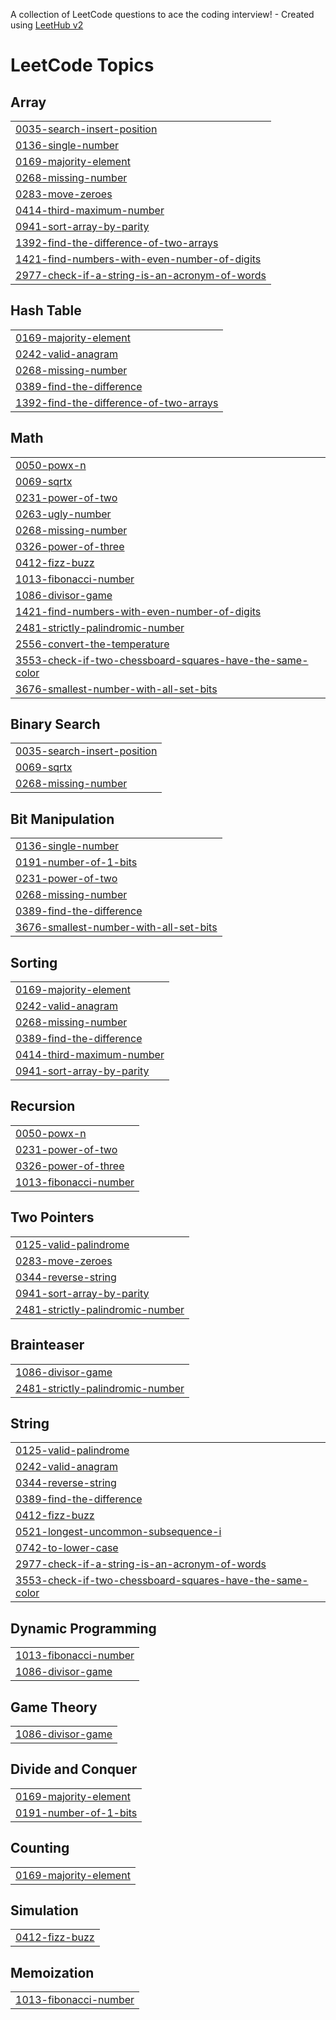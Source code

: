 A collection of LeetCode questions to ace the coding interview! - Created using [LeetHub v2](https://github.com/arunbhardwaj/LeetHub-2.0)
<!---LeetCode Topics Start-->
# LeetCode Topics
## Array
|  |
| ------- |
| [0035-search-insert-position](https://github.com/ajithvraj/LeetCode/tree/master/0035-search-insert-position) |
| [0136-single-number](https://github.com/ajithvraj/LeetCode/tree/master/0136-single-number) |
| [0169-majority-element](https://github.com/ajithvraj/LeetCode/tree/master/0169-majority-element) |
| [0268-missing-number](https://github.com/ajithvraj/LeetCode/tree/master/0268-missing-number) |
| [0283-move-zeroes](https://github.com/ajithvraj/LeetCode/tree/master/0283-move-zeroes) |
| [0414-third-maximum-number](https://github.com/ajithvraj/LeetCode/tree/master/0414-third-maximum-number) |
| [0941-sort-array-by-parity](https://github.com/ajithvraj/LeetCode/tree/master/0941-sort-array-by-parity) |
| [1392-find-the-difference-of-two-arrays](https://github.com/ajithvraj/LeetCode/tree/master/1392-find-the-difference-of-two-arrays) |
| [1421-find-numbers-with-even-number-of-digits](https://github.com/ajithvraj/LeetCode/tree/master/1421-find-numbers-with-even-number-of-digits) |
| [2977-check-if-a-string-is-an-acronym-of-words](https://github.com/ajithvraj/LeetCode/tree/master/2977-check-if-a-string-is-an-acronym-of-words) |
## Hash Table
|  |
| ------- |
| [0169-majority-element](https://github.com/ajithvraj/LeetCode/tree/master/0169-majority-element) |
| [0242-valid-anagram](https://github.com/ajithvraj/LeetCode/tree/master/0242-valid-anagram) |
| [0268-missing-number](https://github.com/ajithvraj/LeetCode/tree/master/0268-missing-number) |
| [0389-find-the-difference](https://github.com/ajithvraj/LeetCode/tree/master/0389-find-the-difference) |
| [1392-find-the-difference-of-two-arrays](https://github.com/ajithvraj/LeetCode/tree/master/1392-find-the-difference-of-two-arrays) |
## Math
|  |
| ------- |
| [0050-powx-n](https://github.com/ajithvraj/LeetCode/tree/master/0050-powx-n) |
| [0069-sqrtx](https://github.com/ajithvraj/LeetCode/tree/master/0069-sqrtx) |
| [0231-power-of-two](https://github.com/ajithvraj/LeetCode/tree/master/0231-power-of-two) |
| [0263-ugly-number](https://github.com/ajithvraj/LeetCode/tree/master/0263-ugly-number) |
| [0268-missing-number](https://github.com/ajithvraj/LeetCode/tree/master/0268-missing-number) |
| [0326-power-of-three](https://github.com/ajithvraj/LeetCode/tree/master/0326-power-of-three) |
| [0412-fizz-buzz](https://github.com/ajithvraj/LeetCode/tree/master/0412-fizz-buzz) |
| [1013-fibonacci-number](https://github.com/ajithvraj/LeetCode/tree/master/1013-fibonacci-number) |
| [1086-divisor-game](https://github.com/ajithvraj/LeetCode/tree/master/1086-divisor-game) |
| [1421-find-numbers-with-even-number-of-digits](https://github.com/ajithvraj/LeetCode/tree/master/1421-find-numbers-with-even-number-of-digits) |
| [2481-strictly-palindromic-number](https://github.com/ajithvraj/LeetCode/tree/master/2481-strictly-palindromic-number) |
| [2556-convert-the-temperature](https://github.com/ajithvraj/LeetCode/tree/master/2556-convert-the-temperature) |
| [3553-check-if-two-chessboard-squares-have-the-same-color](https://github.com/ajithvraj/LeetCode/tree/master/3553-check-if-two-chessboard-squares-have-the-same-color) |
| [3676-smallest-number-with-all-set-bits](https://github.com/ajithvraj/LeetCode/tree/master/3676-smallest-number-with-all-set-bits) |
## Binary Search
|  |
| ------- |
| [0035-search-insert-position](https://github.com/ajithvraj/LeetCode/tree/master/0035-search-insert-position) |
| [0069-sqrtx](https://github.com/ajithvraj/LeetCode/tree/master/0069-sqrtx) |
| [0268-missing-number](https://github.com/ajithvraj/LeetCode/tree/master/0268-missing-number) |
## Bit Manipulation
|  |
| ------- |
| [0136-single-number](https://github.com/ajithvraj/LeetCode/tree/master/0136-single-number) |
| [0191-number-of-1-bits](https://github.com/ajithvraj/LeetCode/tree/master/0191-number-of-1-bits) |
| [0231-power-of-two](https://github.com/ajithvraj/LeetCode/tree/master/0231-power-of-two) |
| [0268-missing-number](https://github.com/ajithvraj/LeetCode/tree/master/0268-missing-number) |
| [0389-find-the-difference](https://github.com/ajithvraj/LeetCode/tree/master/0389-find-the-difference) |
| [3676-smallest-number-with-all-set-bits](https://github.com/ajithvraj/LeetCode/tree/master/3676-smallest-number-with-all-set-bits) |
## Sorting
|  |
| ------- |
| [0169-majority-element](https://github.com/ajithvraj/LeetCode/tree/master/0169-majority-element) |
| [0242-valid-anagram](https://github.com/ajithvraj/LeetCode/tree/master/0242-valid-anagram) |
| [0268-missing-number](https://github.com/ajithvraj/LeetCode/tree/master/0268-missing-number) |
| [0389-find-the-difference](https://github.com/ajithvraj/LeetCode/tree/master/0389-find-the-difference) |
| [0414-third-maximum-number](https://github.com/ajithvraj/LeetCode/tree/master/0414-third-maximum-number) |
| [0941-sort-array-by-parity](https://github.com/ajithvraj/LeetCode/tree/master/0941-sort-array-by-parity) |
## Recursion
|  |
| ------- |
| [0050-powx-n](https://github.com/ajithvraj/LeetCode/tree/master/0050-powx-n) |
| [0231-power-of-two](https://github.com/ajithvraj/LeetCode/tree/master/0231-power-of-two) |
| [0326-power-of-three](https://github.com/ajithvraj/LeetCode/tree/master/0326-power-of-three) |
| [1013-fibonacci-number](https://github.com/ajithvraj/LeetCode/tree/master/1013-fibonacci-number) |
## Two Pointers
|  |
| ------- |
| [0125-valid-palindrome](https://github.com/ajithvraj/LeetCode/tree/master/0125-valid-palindrome) |
| [0283-move-zeroes](https://github.com/ajithvraj/LeetCode/tree/master/0283-move-zeroes) |
| [0344-reverse-string](https://github.com/ajithvraj/LeetCode/tree/master/0344-reverse-string) |
| [0941-sort-array-by-parity](https://github.com/ajithvraj/LeetCode/tree/master/0941-sort-array-by-parity) |
| [2481-strictly-palindromic-number](https://github.com/ajithvraj/LeetCode/tree/master/2481-strictly-palindromic-number) |
## Brainteaser
|  |
| ------- |
| [1086-divisor-game](https://github.com/ajithvraj/LeetCode/tree/master/1086-divisor-game) |
| [2481-strictly-palindromic-number](https://github.com/ajithvraj/LeetCode/tree/master/2481-strictly-palindromic-number) |
## String
|  |
| ------- |
| [0125-valid-palindrome](https://github.com/ajithvraj/LeetCode/tree/master/0125-valid-palindrome) |
| [0242-valid-anagram](https://github.com/ajithvraj/LeetCode/tree/master/0242-valid-anagram) |
| [0344-reverse-string](https://github.com/ajithvraj/LeetCode/tree/master/0344-reverse-string) |
| [0389-find-the-difference](https://github.com/ajithvraj/LeetCode/tree/master/0389-find-the-difference) |
| [0412-fizz-buzz](https://github.com/ajithvraj/LeetCode/tree/master/0412-fizz-buzz) |
| [0521-longest-uncommon-subsequence-i](https://github.com/ajithvraj/LeetCode/tree/master/0521-longest-uncommon-subsequence-i) |
| [0742-to-lower-case](https://github.com/ajithvraj/LeetCode/tree/master/0742-to-lower-case) |
| [2977-check-if-a-string-is-an-acronym-of-words](https://github.com/ajithvraj/LeetCode/tree/master/2977-check-if-a-string-is-an-acronym-of-words) |
| [3553-check-if-two-chessboard-squares-have-the-same-color](https://github.com/ajithvraj/LeetCode/tree/master/3553-check-if-two-chessboard-squares-have-the-same-color) |
## Dynamic Programming
|  |
| ------- |
| [1013-fibonacci-number](https://github.com/ajithvraj/LeetCode/tree/master/1013-fibonacci-number) |
| [1086-divisor-game](https://github.com/ajithvraj/LeetCode/tree/master/1086-divisor-game) |
## Game Theory
|  |
| ------- |
| [1086-divisor-game](https://github.com/ajithvraj/LeetCode/tree/master/1086-divisor-game) |
## Divide and Conquer
|  |
| ------- |
| [0169-majority-element](https://github.com/ajithvraj/LeetCode/tree/master/0169-majority-element) |
| [0191-number-of-1-bits](https://github.com/ajithvraj/LeetCode/tree/master/0191-number-of-1-bits) |
## Counting
|  |
| ------- |
| [0169-majority-element](https://github.com/ajithvraj/LeetCode/tree/master/0169-majority-element) |
## Simulation
|  |
| ------- |
| [0412-fizz-buzz](https://github.com/ajithvraj/LeetCode/tree/master/0412-fizz-buzz) |
## Memoization
|  |
| ------- |
| [1013-fibonacci-number](https://github.com/ajithvraj/LeetCode/tree/master/1013-fibonacci-number) |
<!---LeetCode Topics End-->